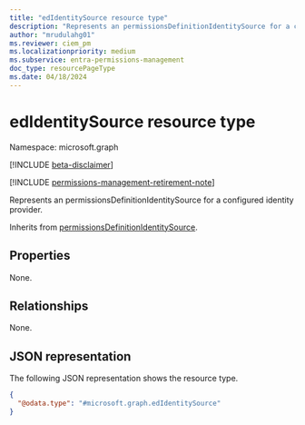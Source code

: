 ```yaml
---
title: "edIdentitySource resource type"
description: "Represents an permissionsDefinitionIdentitySource for a configured identity provider."
author: "mrudulahg01"
ms.reviewer: ciem_pm
ms.localizationpriority: medium
ms.subservice: entra-permissions-management
doc_type: resourcePageType
ms.date: 04/18/2024
---
```


# edIdentitySource resource type

Namespace: microsoft.graph

[!INCLUDE [beta-disclaimer](../../includes/beta-disclaimer.md)]

[!INCLUDE [permissions-management-retirement-note](../../includes/permissions-management-retirement-note.md)]

Represents an permissionsDefinitionIdentitySource for a configured identity provider.

Inherits from [permissionsDefinitionIdentitySource](../resources/permissionsdefinitionidentitysource.md).

## Properties
None.

## Relationships
None.

## JSON representation
The following JSON representation shows the resource type.
<!-- {
  "blockType": "resource",
  "@odata.type": "microsoft.graph.edIdentitySource"
}
-->
``` json
{
  "@odata.type": "#microsoft.graph.edIdentitySource"
}
```


